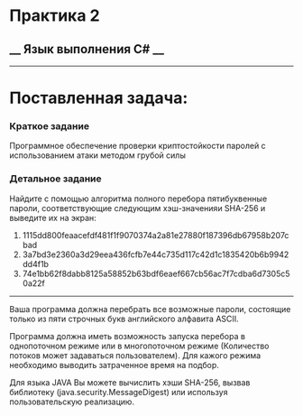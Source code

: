 # Практика 2
## __ Язык выполнения C# __

____
# Поставленная задача:

### Краткое задание
Программное обеспечение проверки криптостойкости паролей с использованием атаки методом грубой силы

### Детальное задание
Найдите с помощью алгоритма полного перебора пятибуквенные пароли, соответствующие следующим хэш-значенияи SHA-256 и выведите их на экран:
1. 1115dd800feaacefdf481f1f9070374a2a81e27880f187396db67958b207cbad
2. 3a7bd3e2360a3d29eea436fcfb7e44c735d117c42d1c1835420b6b9942dd4f1b
3. 74e1bb62f8dabb8125a58852b63bdf6eaef667cb56ac7f7cdba6d7305c50a22f
____
Ваша программа должна перебрать все возможные пароли, состоящие только из пяти строчных букв английского алфавита ASCII.

Программа должна иметь возможность запуска перебора в однопоточном режиме или в многопоточном режиме (Количество потоков может задаваться пользователем). Для кажого режима необходимо выводить затраченное время на подбор.

Для языка JAVA
Вы можете вычислить хэши SHA-256, вызвав библиотеку (java.security.MessageDigest) или используя пользовательскую реализацию.
